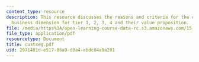 ```yaml
---
content_type: resource
description: This resource discusses the reasons and criteria for the customer segmentation,
  business dimension for tier 1, 2, 3, 4 and their value proposition.
file: /media/https%3A/open-learning-course-data-rc.s3.amazonaws.com/15-904-strategic-management-ii-fall-2005/2971481de51786a9d0a4ebdc04a0a201_custseg.pdf
file_type: application/pdf
resourcetype: Document
title: custseg.pdf
uid: 2971481d-e517-86a9-d0a4-ebdc04a0a201
---
```

